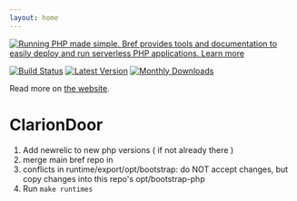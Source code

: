 ```yaml
---
layout: home
---
```


[![Running PHP made simple. Bref provides tools and documentation to easily deploy and run serverless PHP applications. Learn more](docs/readme-screenshot.jpg)](https://bref.sh/)

[![Build Status](https://travis-ci.com/brefphp/bref.svg?branch=master)](https://travis-ci.com/brefphp/bref)
[![Latest Version](https://img.shields.io/github/release/brefphp/bref.svg?style=flat-square)](https://packagist.org/packages/bref/bref)
[![Monthly Downloads](https://img.shields.io/packagist/dm/bref/bref.svg)](https://packagist.org/packages/bref/bref/stats)

Read more on [the website](https://bref.sh/).

# ClarionDoor

1. Add newrelic to new php versions ( if not already there )
2. merge main bref repo in
3. conflicts in runtime/export/opt/bootstrap: do NOT accept changes, but copy changes into this repo's opt/bootstrap-php
4. Run `make runtimes`
